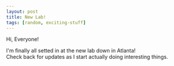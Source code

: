 ```yaml
---
layout: post
title: New Lab!
tags: [random, exciting-stuff]
---
```


Hi, Everyone! 

I'm finally all setted in at the new lab down in Atlanta!  
Check back for updates as I start actually doing interesting things.

